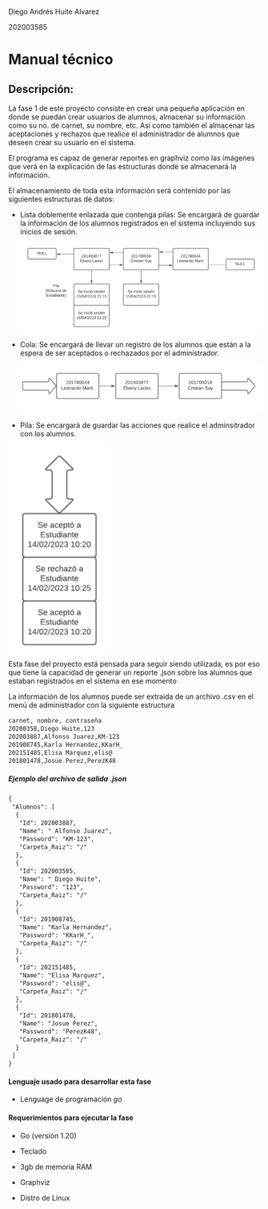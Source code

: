 Diego Andrés Huite Alvarez

202003585

# Manual técnico

## Descripción:

La fase 1 de este proyecto consiste en crear una pequeña aplicación en donde se puedan crear usuarios de alumnos, almacenar su información como su no. de carnet, su nombre, etc.  Así como también el almacenar las aceptaciones y rechazos  que realice el administrador de alumnos que deseen crear su usuario en el sistema. 

El programa es capaz de generar reportes en graphviz como las imágenes que verá en la explicación de las estructuras donde se almacenará la información.

El almacenamiento de toda esta información será contenido por las siguientes estructuras de datos:

- Lista doblemente enlazada que contenga pilas: Se encargará de guardar la información de los alumnos registrados en el sistema incluyendo sus inicios de sesión.
  
  <img title="" src="imgs/alumnosLista.png" alt="" height="" width="583" data-align="center">

- Cola: Se encargará de llevar un registro de los alumnos que están a la espera de ser aceptados o rechazados por el administrador.
  
  <img title="" src="imgs/alumnosCola.png" alt="" height="" width="583" data-align="center">

- Pila: Se encargará de guardar las acciones que realice el adminsitrador con los alumnos.

<img title="" src="imgs/accionesAdmin.png" alt="" height="" width="200" data-align="center">

Esta fase del proyecto está pensada para seguir siendo utilizada, es por eso que tiene la capacidad de generar un reporte .json sobre los alumnos que estaban registrados en el sistema en ese momento



La información de los alumnos puede ser extraida de un archivo .csv en el menú de administrador con la siguiente estructura

```csv
carnet, nombre, contraseña
20200358,Diego Huite,123
202003887,Alfonso Juarez,KM-123
201908745,Karla Hernandez,KKarH_
202151485,Elisa Marquez,elis@
201801478,Josue Perez,PerezK48
```

##### Ejemplo del archivo de salida .json

```json5
{
 "Alumnos": [
  {
   "Id": 202003887,
   "Name": " Alfonso Juarez",
   "Password": "KM-123",
   "Carpeta_Raiz": "/"
  },
  {
   "Id": 202003585,
   "Name": " Diego Huite",
   "Password": "123",
   "Carpeta_Raiz": "/"
  },
  {
   "Id": 201908745,
   "Name": "Karla Hernandez",
   "Password": "KKarH_",
   "Carpeta_Raiz": "/"
  },
  {
   "Id": 202151485,
   "Name": "Elisa Marquez",
   "Password": "elis@",
   "Carpeta_Raiz": "/"
  },
  {
   "Id": 201801478,
   "Name": "Josue Perez",
   "Password": "PerezK48",
   "Carpeta_Raiz": "/"
  }
 ]
}
```

#### Lenguaje usado para desarrollar esta fase

- Lenguage de programación _go_

#### Requerimientos para ejecutar la fase

- Go (versión 1.20)

- Teclado

- 3gb de memoria RAM

- Graphviz

- Distro de Linux
